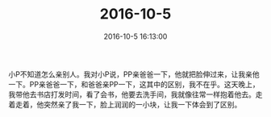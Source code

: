 ﻿---
title: 2016-10-5
date: 2016-10-5 16:13:00
tags:
categories: 爸爸
---
小P不知道怎么亲别人。我对小P说，PP亲爸爸一下，他就把脸伸过来，让我亲他一下。PP亲爸爸一下，和爸爸亲PP一下，这其中的区别，我不在乎。这天晚上，我带他去书店打发时间，看了会书，他要去洗手间，我就像往常一样抱着他去。走着走着，他突然亲了我一下，脸上润润的一小块，让我一下体会到了区别。